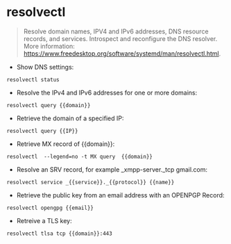 # resolvectl

> Resolve domain names, IPV4 and IPv6 addresses, DNS resource records, and services.
> Introspect and reconfigure the DNS resolver.
> More information: <https://www.freedesktop.org/software/systemd/man/resolvectl.html>.

- Show DNS settings:

`resolvectl status`

- Resolve the IPv4 and IPv6 addresses for one or more domains:

`resolvectl query {{domain}}`

- Retrieve the domain of a specified IP:

`resolvectl query {{IP}}`

- Retrieve MX record of {{domain}}:

`resolvectl  --legend=no -t MX query  {{domain}}`

- Resolve an SRV record, for example _xmpp-server._tcp gmail.com:

`resolvectl service _{{service}}._{{protocol}} {{name}}`

- Retrieve the public key from an email address with an OPENPGP Record:

`resolvectl opengpg {{email}}`

- Retreive a TLS key:

`resolvectl tlsa tcp {{domain}}:443`
